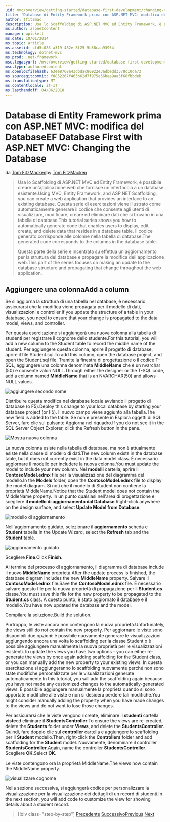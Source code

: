 ```yaml
---
uid: mvc/overview/getting-started/database-first-development/changing-the-database
title: 'Database di Entity Framework prima con ASP.NET MVC: modifica del Database | Documenti Microsoft'
author: tfitzmac
description: Usa lo Scaffolding di ASP.NET MVC ed Entity Framework, è possibile creare un'applicazione web che fornisce un'interfaccia a un database esistente. Questa esercitazione seri...
ms.author: aspnetcontent
manager: wpickett
ms.date: 10/01/2014
ms.topic: article
ms.assetid: cfd5c083-a319-482e-8f25-5b38caa93954
ms.technology: dotnet-mvc
ms.prod: .net-framework
msc.legacyurl: /mvc/overview/getting-started/database-first-development/changing-the-database
msc.type: authoredcontent
ms.openlocfilehash: 63ee8768a43dbdac80922e3adbedd3378c10da73
ms.sourcegitcommit: f8852267f463b62d7f975e56bea9aa3f68fbbdeb
ms.translationtype: MT
ms.contentlocale: it-IT
ms.lasthandoff: 04/06/2018
---
```

<a name="ef-database-first-with-aspnet-mvc-changing-the-database"></a><span data-ttu-id="87417-104">Database di Entity Framework prima con ASP.NET MVC: modifica del Database</span><span class="sxs-lookup"><span data-stu-id="87417-104">EF Database First with ASP.NET MVC: Changing the Database</span></span>
====================
<span data-ttu-id="87417-105">da [Tom FitzMacken](https://github.com/tfitzmac)</span><span class="sxs-lookup"><span data-stu-id="87417-105">by [Tom FitzMacken](https://github.com/tfitzmac)</span></span>

> <span data-ttu-id="87417-106">Usa lo Scaffolding di ASP.NET MVC ed Entity Framework, è possibile creare un'applicazione web che fornisce un'interfaccia a un database esistente.</span><span class="sxs-lookup"><span data-stu-id="87417-106">Using MVC, Entity Framework, and ASP.NET Scaffolding, you can create a web application that provides an interface to an existing database.</span></span> <span data-ttu-id="87417-107">Questa serie di esercitazioni viene illustrato come automaticamente generare il codice che consente agli utenti di visualizzare, modificare, creare ed eliminare dati che si trovano in una tabella di database.</span><span class="sxs-lookup"><span data-stu-id="87417-107">This tutorial series shows you how to automatically generate code that enables users to display, edit, create, and delete data that resides in a database table.</span></span> <span data-ttu-id="87417-108">Il codice generato corrisponde alle colonne nella tabella di database.</span><span class="sxs-lookup"><span data-stu-id="87417-108">The generated code corresponds to the columns in the database table.</span></span>
> 
> <span data-ttu-id="87417-109">Questa parte della serie è incentrata su effettua un aggiornamento per la struttura del database e propagare la modifica dell'applicazione web.</span><span class="sxs-lookup"><span data-stu-id="87417-109">This part of the series focuses on making an update to the database structure and propagating that change throughout the web application.</span></span>


## <a name="add-a-column"></a><span data-ttu-id="87417-110">Aggiungere una colonna</span><span class="sxs-lookup"><span data-stu-id="87417-110">Add a column</span></span>

<span data-ttu-id="87417-111">Se si aggiorna la struttura di una tabella nel database, è necessario assicurarsi che la modifica viene propagata per il modello di dati, visualizzazioni e controller.</span><span class="sxs-lookup"><span data-stu-id="87417-111">If you update the structure of a table in your database, you need to ensure that your change is propagated to the data model, views, and controller.</span></span>

<span data-ttu-id="87417-112">Per questa esercitazione si aggiungerà una nuova colonna alla tabella di studenti per registrare il cognome dello studente.</span><span class="sxs-lookup"><span data-stu-id="87417-112">For this tutorial, you will add a new column to the Student table to record the middle name of the student.</span></span> <span data-ttu-id="87417-113">Per aggiungere questa colonna, aprire il progetto di database, aprire il file Student.sql.</span><span class="sxs-lookup"><span data-stu-id="87417-113">To add this column, open the database project, and open the Student.sql file.</span></span> <span data-ttu-id="87417-114">Tramite la finestra di progettazione o il codice T-SQL, aggiungere una colonna denominata **MiddleName** che è un nvarchar (50) e consente valori NULL.</span><span class="sxs-lookup"><span data-stu-id="87417-114">Through either the designer or the T-SQL code, add a column named **MiddleName** that is an NVARCHAR(50) and allows NULL values.</span></span>

![aggiungere secondo nome](changing-the-database/_static/image1.png)

<span data-ttu-id="87417-116">Distribuire questa modifica nel database locale avviando il progetto di database (o F5).</span><span class="sxs-lookup"><span data-stu-id="87417-116">Deploy this change to your local database by starting your database project (or F5).</span></span> <span data-ttu-id="87417-117">Il nuovo campo viene aggiunto alla tabella.</span><span class="sxs-lookup"><span data-stu-id="87417-117">The new field is added to the table.</span></span> <span data-ttu-id="87417-118">Se non è presente in Esplora oggetti di SQL Server, fare clic sul pulsante Aggiorna nel riquadro.</span><span class="sxs-lookup"><span data-stu-id="87417-118">If you do not see it in the SQL Server Object Explorer, click the Refresh button in the pane.</span></span>

![Mostra nuova colonna](changing-the-database/_static/image2.png)

<span data-ttu-id="87417-120">La nuova colonna esiste nella tabella di database, ma non è attualmente esiste nella classe di modello di dati.</span><span class="sxs-lookup"><span data-stu-id="87417-120">The new column exists in the database table, but it does not currently exist in the data model class.</span></span> <span data-ttu-id="87417-121">È necessario aggiornare il modello per includere la nuova colonna.</span><span class="sxs-lookup"><span data-stu-id="87417-121">You must update the model to include your new column.</span></span> <span data-ttu-id="87417-122">Nel **modelli** cartella, aprire il **ContosoModel.edmx** file per la visualizzazione del diagramma del modello.</span><span class="sxs-lookup"><span data-stu-id="87417-122">In the **Models** folder, open the **ContosoModel.edmx** file to display the model diagram.</span></span> <span data-ttu-id="87417-123">Si noti che il modello di Student non contiene la proprietà MiddleName.</span><span class="sxs-lookup"><span data-stu-id="87417-123">Notice that the Student model does not contain the MiddleName property.</span></span> <span data-ttu-id="87417-124">In un punto qualsiasi nell'area di progettazione e scegliere **il modello di aggiornamento dal Database**.</span><span class="sxs-lookup"><span data-stu-id="87417-124">Right-click anywhere on the design surface, and select **Update Model from Database**.</span></span>

![modello di aggiornamento](changing-the-database/_static/image3.png)

<span data-ttu-id="87417-126">Nell'aggiornamento guidato, selezionare il **aggiornamento** scheda e **Student** tabella.</span><span class="sxs-lookup"><span data-stu-id="87417-126">In the Update Wizard, select the **Refresh** tab and the **Student** table.</span></span>

![aggiornamento guidato](changing-the-database/_static/image4.png)

<span data-ttu-id="87417-128">Scegliere **Fine**.</span><span class="sxs-lookup"><span data-stu-id="87417-128">Click **Finish**.</span></span>

<span data-ttu-id="87417-129">Al termine del processo di aggiornamento, il diagramma di database include il nuovo **MiddleName** proprietà.</span><span class="sxs-lookup"><span data-stu-id="87417-129">After the update process is finished, the database diagram includes the new **MiddleName** property.</span></span> <span data-ttu-id="87417-130">Salvare il **ContosoModel.edmx** file.</span><span class="sxs-lookup"><span data-stu-id="87417-130">Save the **ContosoModel.edmx** file.</span></span> <span data-ttu-id="87417-131">È necessario salvare questo file per la nuova proprietà di propagazione per il **Student.cs** classe.</span><span class="sxs-lookup"><span data-stu-id="87417-131">You must save this file for the new property to be propagated to the **Student.cs** class.</span></span> <span data-ttu-id="87417-132">A questo punto, è stato aggiornato il database e il modello.</span><span class="sxs-lookup"><span data-stu-id="87417-132">You have now updated the database and the model.</span></span>

<span data-ttu-id="87417-133">Compilare la soluzione.</span><span class="sxs-lookup"><span data-stu-id="87417-133">Build the solution.</span></span>

<span data-ttu-id="87417-134">Purtroppo, le viste ancora non contengono la nuova proprietà.</span><span class="sxs-lookup"><span data-stu-id="87417-134">Unfortunately, the views still do not contain the new property.</span></span> <span data-ttu-id="87417-135">Per aggiornare le viste sono disponibili due opzioni: è possibile nuovamente generare le visualizzazioni aggiungendo ancora una volta lo scaffolding per la classe Student o è possibile aggiungere manualmente la nuova proprietà per le visualizzazioni esistenti.</span><span class="sxs-lookup"><span data-stu-id="87417-135">To update the views you have two options - you can either re-generate the views by once again adding scaffolding for the Student class, or you can manually add the new property to your existing views.</span></span> <span data-ttu-id="87417-136">In questa esercitazione si aggiungeranno lo scaffolding nuovamente perché non sono state modifiche personalizzate per le visualizzazioni generate automaticamente.</span><span class="sxs-lookup"><span data-stu-id="87417-136">In this tutorial, you will add the scaffolding again because you have not made any customized changes to the automatically-generated views.</span></span> <span data-ttu-id="87417-137">È possibile aggiungere manualmente la proprietà quando si sono apportate modifiche alle viste e non si desidera perdere tali modifiche.</span><span class="sxs-lookup"><span data-stu-id="87417-137">You might consider manually adding the property when you have made changes to the views and do not want to lose those changes.</span></span>

<span data-ttu-id="87417-138">Per assicurarsi che le viste vengono ricreate, eliminare il **studenti** cartella **viste**ed eliminare il **StudentsController**.</span><span class="sxs-lookup"><span data-stu-id="87417-138">To ensure the views are re-created, delete the **Students** folder under **Views**, and delete the **StudentsController**.</span></span> <span data-ttu-id="87417-139">Quindi, fare doppio clic sul **controller** cartella e aggiungere lo scaffolding per il **Student** modello.</span><span class="sxs-lookup"><span data-stu-id="87417-139">Then, right-click the **Controllers** folder and add scaffolding for the **Student** model.</span></span> <span data-ttu-id="87417-140">Nuovamente, denominare il controller **StudentsController**.</span><span class="sxs-lookup"><span data-stu-id="87417-140">Again, name the controller **StudentsController**.</span></span> <span data-ttu-id="87417-141">Scegliere **OK**.</span><span class="sxs-lookup"><span data-stu-id="87417-141">Select **OK**.</span></span>

<span data-ttu-id="87417-142">Le viste contengono ora la proprietà MiddleName.</span><span class="sxs-lookup"><span data-stu-id="87417-142">The views now contain the MiddleName property.</span></span>

![visualizzare cognome](changing-the-database/_static/image5.png)

<span data-ttu-id="87417-144">Nella sezione successiva, si aggiungerà codice per personalizzare la visualizzazione per la visualizzazione dei dettagli di un record di studenti.</span><span class="sxs-lookup"><span data-stu-id="87417-144">In the next section, you will add code to customize the view for showing details about a student record.</span></span>

> [!div class="step-by-step"]
> <span data-ttu-id="87417-145">[Precedente](generating-views.md)
> [Successivo](customizing-a-view.md)</span><span class="sxs-lookup"><span data-stu-id="87417-145">[Previous](generating-views.md)
[Next](customizing-a-view.md)</span></span>
